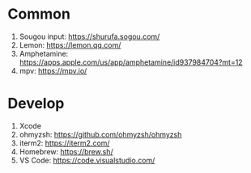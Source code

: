 # Common
1. Sougou input: https://shurufa.sogou.com/
2. Lemon: https://lemon.qq.com/
3. Amphetamine: https://apps.apple.com/us/app/amphetamine/id937984704?mt=12
4. mpv: https://mpv.io/

# Develop
1. Xcode
2. ohmyzsh: https://github.com/ohmyzsh/ohmyzsh
3. iterm2: https://iterm2.com/
4. Homebrew: https://brew.sh/
5. VS Code: https://code.visualstudio.com/
